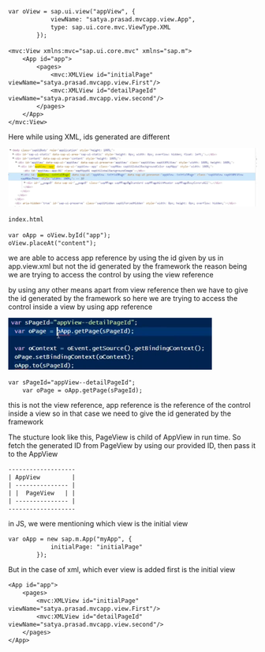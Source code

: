 ```
var oView = sap.ui.view("appView", {
			viewName: "satya.prasad.mvcapp.view.App",
			type: sap.ui.core.mvc.ViewType.XML
		});

<mvc:View xmlns:mvc="sap.ui.core.mvc" xmlns="sap.m">
	<App id="app">
		<pages>
			<mvc:XMLView id="initialPage" viewName="satya.prasad.mvcapp.view.First"/>
			<mvc:XMLView id="detailPageId" viewName="satya.prasad.mvcapp.view.second"/>
		</pages>
	</App>
</mvc:View>
```

Here while using XML, ids generated are different 

![alt text](image-39.png)


```
index.html

var oApp = oView.byId("app");
oView.placeAt("content");
```
we are able to access app reference by using the id given by us in app.view.xml but not the id generated by the framework the reason being we are trying to access the control by using the view reference 

by using any other means apart from view reference then we have to give the id generated by the framework so here we are trying to access the control inside a view by using app reference 

![alt text](image-40.png)
```
var sPageId="appView--detailPageId";
    var oPage = oApp.getPage(sPageId);
```

this is not the view reference, app reference is the reference of the control inside a view so in that case we need to give the id generated by the framework

The stucture look like this, PageView is child of AppView in run time. So fetch the generated ID from PageView by using our provided ID, then pass it to the AppView

```
-------------------
| AppView         |
| --------------- |
| |  PageView   | |
| --------------- |
-------------------
```

in JS, we were mentioning which view is the initial view
```
var oApp = new sap.m.App("myApp", {
			initialPage: "initialPage"
		});
```

But in the case of xml, which ever view is added first is the initial view
```
<App id="app">
    <pages>
        <mvc:XMLView id="initialPage" viewName="satya.prasad.mvcapp.view.First"/>
        <mvc:XMLView id="detailPageId" viewName="satya.prasad.mvcapp.view.second"/>
    </pages>
</App>
```